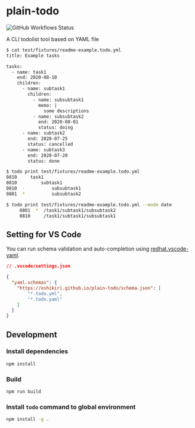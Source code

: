 plain-todo
=====

![GitHub Workflows Status](https://github.com/oshikiri/plain-todo/workflows/test/badge.svg)

A CLI todolist tool based on YAML file

```sh
$ cat test/fixtures/readme-example.todo.yml
title: Example tasks

tasks:
  - name: task1
    end: 2020-08-10
    children:
      - name: subtask1
        children:
          - name: subsubtask1
            memo: |
              some descriptions
          - name: subsubtask2
            end: 2020-08-01
            status: doing
      - name: subtask2
        end: 2020-07-25
        status: cancelled
      - name: subtask3
        end: 2020-07-20
        status: done

$ todo print test/fixtures/readme-example.todo.yml
0810     task1
0810         subtask1
0810  -          subsubtask1
0801  *          subsubtask2

$ todo print test/fixtures/readme-example.todo.yml --mode date
     0801  *  /task1/subtask1/subsubtask2
     0810     /task1/subtask1/subsubtask1
```

## Setting for VS Code

You can run schema validation and auto-completion using [redhat.vscode-yaml](https://marketplace.visualstudio.com/items?itemName=redhat.vscode-yaml).

```json
// .vscode/settings.json

{
  "yaml.schemas": {
    "https://oshikiri.github.io/plain-todo/schema.json": [
        "*.todo.yml",
        "*.todo.yaml"
    ]
  }
}
```

## Development
### Install dependencies
```sh
npm install
```

### Build
```sh
npm run build
```

### Install `todo` command to global environment
```sh
npm install -g .
```
